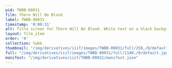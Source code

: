 ```yaml
---
pid: TWBB-00031
film: There Will Be Blood
label: TWBB-00031
timestamp: '0:00:31'
alt: Title screen for There Will Be Blood. White text on a black background.
layout: film_item
order: '0'
collection: twbb
thumbnail: "/img/derivatives/iiif/images/TWBB-00031/full/250,/0/default.jpg"
full: "/img/derivatives/iiif/images/TWBB-00031/full/1140,/0/default.jpg"
manifest: "/img/derivatives/iiif/TWBB-00031/manifest.json"
---
```

